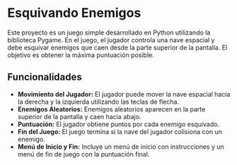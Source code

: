 # Esquivando Enemigos
Este proyecto es un juego simple desarrollado en Python utilizando la biblioteca Pygame. En el juego, el jugador controla una nave espacial y debe esquivar enemigos que caen desde la parte superior de la pantalla. El objetivo es obtener la máxima puntuación posible.

## Funcionalidades
- **Movimiento del Jugador:** El jugador puede mover la nave espacial hacia la derecha y la izquierda utilizando las teclas de flecha.
- **Enemigos Aleatorios:** Enemigos aleatorios aparecen en la parte superior de la pantalla y caen hacia abajo.
- **Puntuación:** El jugador obtiene puntos por cada enemigo esquivado.
- **Fin del Juego:** El juego termina si la nave del jugador colisiona con un enemigo.
- **Menú de Inicio y Fin:** Incluye un menú de inicio con instrucciones y un menú de fin de juego con la puntuación final.